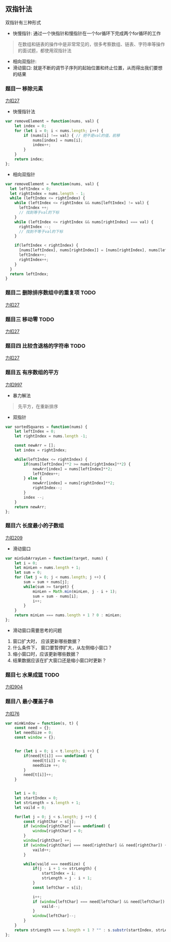 ## 双指针法
双指针有三种形式
* 快慢指针: 通过一个快指针和慢指针在一个for循环下完成两个for循环的工作
> 在数组和链表的操作中是非常常见的，很多考察数组、链表、字符串等操作的面试题，都使用双指针法
* 相向双指针: 
* 滑动窗口: 就是不断的调节子序列的起始位置和终止位置，从而得出我们要想的结果

### 题目一 移除元素
[力扣27](https://leetcode-cn.com/problems/remove-element/submissions/)

* 快慢指针法
```js
var removeElement = function(nums, val) {
    let index = 0;
    for (let i = 0; i < nums.length; i++) {
        if (nums[i] !== val) { // 把不是val的值，前移
            nums[index] = nums[i];
            index++;
        }
    }
    return index;
}; 
```
* 相向双指针
```js
var removeElement = function(nums, val) {
  let leftIndex = 0;
  let rightIndex = nums.length - 1;
  while (leftIndex <= rightIndex) {
    while (leftIndex <= rightIndex && nums[leftIndex] != val) {
      leftIndex ++;
      // 找到等于val的下标
    }
    while (leftIndex <= rightIndex && nums[rightIndex] === val) {
      rightIndex --;
      // 找到不等于val的下标
    }

    if(leftIndex < rightIndex) {
      [nums[leftIndex], nums[rightIndex]] = [nums[rightIndex], nums[leftIndex]];
      leftIndex++;
      rightIndex++;
    }
  }
  return leftIndex;
}
```

### 题目二 删除排序数组中的重复项 TODO
[力扣27](https://leetcode-cn.com/problems/remove-element/submissions/)

### 题目三 移动零 TODO
[力扣27](https://leetcode-cn.com/problems/remove-element/submissions/)

### 题目四 比较含退格的字符串 TODO
[力扣27](https://leetcode-cn.com/problems/remove-element/submissions/)

### 题目五 有序数组的平方
[力扣997](https://leetcode-cn.com/problems/squares-of-a-sorted-array/)

* 暴力解法
>先平方，在重新排序

* 双指针
```js
var sortedSquares = function(nums) {
    let leftIndex = 0;
    let rightIndex = nums.length -1;

    const newArr = [];
    let index = rightIndex;

    while(leftIndex <= rightIndex) {
        if(nums[leftIndex]**2 >= nums[rightIndex]**2) {
            newArr[index] = nums[leftIndex]**2;
            leftIndex++;
        } else {
            newArr[index] = nums[rightIndex]**2;
            rightIndex--;
        }
        index --;
    }
    return newArr;
};
```
### 题目六 长度最小的子数组
[力扣209](https://leetcode-cn.com/problems/minimum-size-subarray-sum/)

* 滑动窗口
```js
var minSubArrayLen = function(target, nums) {
    let i = 0;
    let minLen = nums.length + 1;
    let sum = 0;
    for (let j = 0; j < nums.length; j ++) {
        sum = sum + nums[j];
        while(sum >= target) {
            minLen = Math.min(minLen, j - i + 1);
            sum = sum - nums[i];
            i++;
        }
    }
    return minLen === nums.length + 1 ? 0 : minLen;
};
```

* 滑动窗口需要思考的问题
1. 窗口扩大时， 应该更新哪些数据？
2. 什么条件下， 窗口要暂停扩大，从左侧缩小窗口？
3. 缩小窗口时，应该更新哪些数据？
4. 结果数据应该在扩大窗口还是缩小窗口时更新？

### 题目七 水果成篮 TODO
[力扣904](https://leetcode-cn.com/problems/remove-element/submissions/)

### 题目八 最小覆盖子串
[力扣76](https://leetcode-cn.com/problems/minimum-window-substring/)
```js
var minWindow = function(s, t) {
    const need = {};
    let needSize = 0;
    const window = {};


    for (let i = 0; i < t.length; i ++) {
        if(need[t[i]] === undefined) {
            need[t[i]] = 0;
            needSize ++;
        }
        need[t[i]]++;       
    }


    let i = 0;
    let startIndex = 0;
    let strLength = s.length + 1;
    let vaild = 0;

    for(let j = 0; j < s.length; j ++) {
        const rightChar = s[j];
        if (window[rightChar] === undefined) {
            window[rightChar] = 0;
        }
        window[rightChar] ++;
        if (window[rightChar] === need[rightChar] && need[rightChar]) {
            vaild++;
        }

        while(vaild === needSize) {
            if(j - i + 1 <= strLength) {
                startIndex = i;
                strLength = j - i + 1;
            }
            const leftChar = s[i];

            i++;
            if (window[leftChar] === need[leftChar] && need[leftChar]) {
                vaild--;
            }
            window[leftChar]--;
        }
    }
    return strLength === s.length + 1 ? "" : s.substr(startIndex, strLength);
};
```